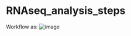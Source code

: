 # RNAseq_analysis_steps
Workflow as:
![image](https://github.com/Cheri622/RNAseq_analysis_steps/assets/95024780/cbb6f3de-13a1-4550-b14b-749bd2ecd1b8)
